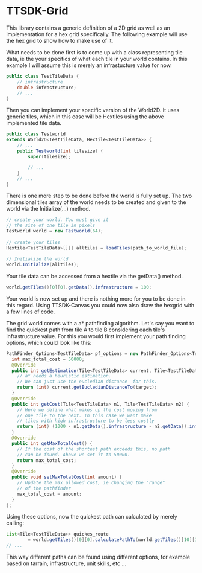 # TTSDK-Grid

This library contains a generic definition of a 2D grid as well as an implementation for a hex grid specifically. The following example will use the hex grid to show how to make use of it.

What needs to be done first is to come up with a class representing tile data, ie the your specifics of what each tile in your world contains. In this example I will assume this is merely an infrastucture value for now.

```java
public class TestTileData {
	// infrastructure
	double infrastructure;
	// ...
}
```

Then you can implement your specific version of the World2D. It uses generic tiles, which in this case will be Hextiles using the above implemented tile data.

```java
public class Testworld
extends World2D<TestTileData, Hextile<TestTileData>> {
	// ...
	public Testworld(int tilesize) {
		super(tilesize);

		// ...
	}
	// ...
}

```

There is one more step to be done before the world is fully set up. The two dimensional tiles array of the world needs to be created and given to the world via the Initialize(...) method.

```java
// create your world. You must give it
// the size of one tile in pixels
Testworld world = new Testworld(64);
		
// create your tiles
Hextile<TestTileData>[][] alltiles = loadTiles(path_to_world_file);
		
// Initialize the world
world.Initialize(alltiles);
```

Your tile data can be accessed from a hextile via the getData() method.

```java
world.getTiles()[0][0].getData().infrastructure = 100;
```

Your world is now set up and there is nothing more for you to be done in this regard. Using TTSDK-Canvas you could now also draw the hexgrid with a few lines of code.

The grid world comes with a a* pathfinding algorithm. Let's say you want to find the quickest path from tile A to tile B considering each tile's infrastructure value. For this you would first implement your path finding options, which could look like this:

```java
PathFinder_Options<TestTileData> pf_options = new PathFinder_Options<TestTileData>() {
  int max_total_cost = 50000;
  @Override
  public int getEstimation(Tile<TestTileData> current, Tile<TestTileData> target) {
  	// a* needs a heuristic estimation. 
  	// We can just use the eucledian distance  for this.
  	return (int) current.getEucledianDistanceTo(target);
  }
  @Override
  public int getCost(Tile<TestTileData> n1, Tile<TestTileData> n2) {
  	// Here we define what makes up the cost moving from 
  	// one tile to the next. In this case we want make
  	// tiles with high infrastructure to be less costly
  	return (int) (1000 - n1.getData().infrastructure - n2.getData().infrastructure);
  }
  @Override
  public int getMaxTotalCost() {
  	// If the cost of the shortest path exceeds this, no path
  	// can be found. Above we set it to 50000.
  	return max_total_cost;
  }
  @Override
  public void setMaxTotalCost(int amount) {
  	// Update the max allowed cost, ie changing the "range"
  	// of the pathfinder
  	max_total_cost = amount;
  }
};
```

Using these options, now the quickest path can calculated by merely calling:

```java
List<Tile<TestTileData>> quickes_route
		= world.getTiles()[0][0].calculatePathTo(world.getTiles()[10][10], pf_options);
// ...
```

This way different paths can be found using different options, for example based on tarrain, infrastructure, unit skills, etc ...

